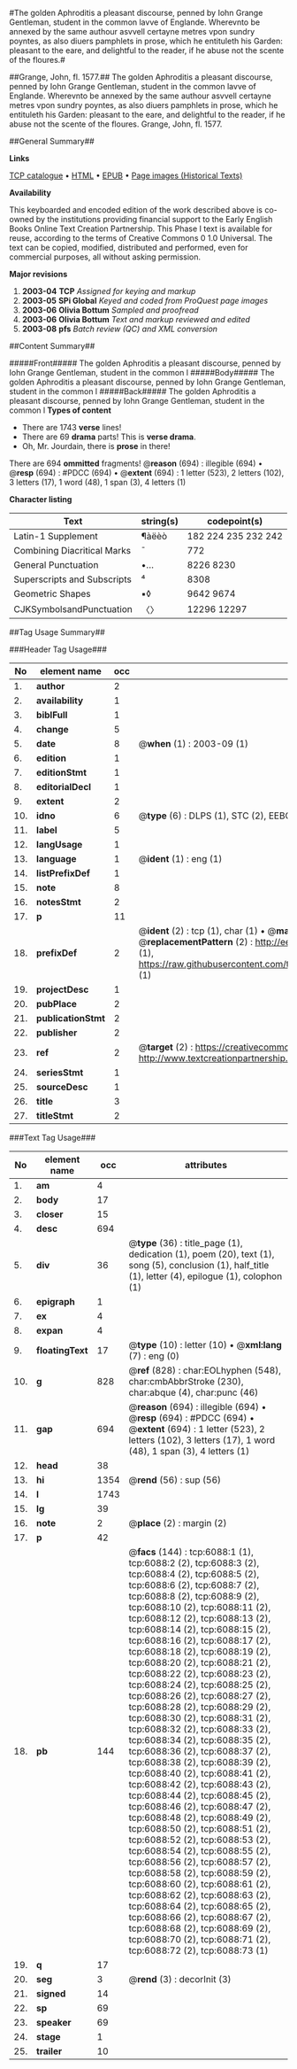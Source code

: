 #The golden Aphroditis a pleasant discourse, penned by Iohn Grange Gentleman, student in the common lavve of Englande. Wherevnto be annexed by the same authour asvvell certayne metres vpon sundry poyntes, as also diuers pamphlets in prose, which he entituleth his Garden: pleasant to the eare, and delightful to the reader, if he abuse not the scente of the floures.#

##Grange, John, fl. 1577.##
The golden Aphroditis a pleasant discourse, penned by Iohn Grange Gentleman, student in the common lavve of Englande. Wherevnto be annexed by the same authour asvvell certayne metres vpon sundry poyntes, as also diuers pamphlets in prose, which he entituleth his Garden: pleasant to the eare, and delightful to the reader, if he abuse not the scente of the floures.
Grange, John, fl. 1577.

##General Summary##

**Links**

[TCP catalogue](http://www.ota.ox.ac.uk/tcp/)  • 
[HTML](http://tei.it.ox.ac.uk/tcp/Texts-HTML/free/A02/A02027.html)  • 
[EPUB](http://tei.it.ox.ac.uk/tcp/Texts-EPUB/free/A02/A02027.epub) • 
[Page images (Historical Texts)](https://data.historicaltexts.jisc.ac.uk/view?pubId=eebo-99841502e&pageId=eebo-99841502e-6088-1)

**Availability**

This keyboarded and encoded edition of the
	       work described above is co-owned by the institutions
	       providing financial support to the Early English Books
	       Online Text Creation Partnership. This Phase I text is
	       available for reuse, according to the terms of Creative
	       Commons 0 1.0 Universal. The text can be copied,
	       modified, distributed and performed, even for
	       commercial purposes, all without asking permission.

**Major revisions**

1. __2003-04__ __TCP__ *Assigned for keying and markup*
1. __2003-05__ __SPi Global__ *Keyed and coded from ProQuest page images*
1. __2003-06__ __Olivia Bottum__ *Sampled and proofread*
1. __2003-06__ __Olivia Bottum__ *Text and markup reviewed and edited*
1. __2003-08__ __pfs__ *Batch review (QC) and XML conversion*

##Content Summary##

#####Front#####
The golden Aphroditis a pleasant discourse, penned by Iohn Grange Gentleman, student in the common l
#####Body#####
The golden Aphroditis a pleasant discourse, penned by Iohn Grange Gentleman, student in the common l
#####Back#####
The golden Aphroditis a pleasant discourse, penned by Iohn Grange Gentleman, student in the common l
**Types of content**

  * There are 1743 **verse** lines!
  * There are 69 **drama** parts! This is **verse drama**.
  * Oh, Mr. Jourdain, there is **prose** in there!

There are 694 **ommitted** fragments! 
 @__reason__ (694) : illegible (694)  •  @__resp__ (694) : #PDCC (694)  •  @__extent__ (694) : 1 letter (523), 2 letters (102), 3 letters (17), 1 word (48), 1 span (3), 4 letters (1)

**Character listing**


|Text|string(s)|codepoint(s)|
|---|---|---|
|Latin-1 Supplement|¶àëèò|182 224 235 232 242|
|Combining             Diacritical Marks|̄|772|
|General Punctuation|•…|8226 8230|
|Superscripts             and Subscripts|⁴|8308|
|Geometric Shapes|▪◊|9642 9674|
|CJKSymbolsandPunctuation|〈〉|12296 12297|

##Tag Usage Summary##

###Header Tag Usage###

|No|element name|occ|attributes|
|---|---|---|---|
|1.|__author__|2||
|2.|__availability__|1||
|3.|__biblFull__|1||
|4.|__change__|5||
|5.|__date__|8| @__when__ (1) : 2003-09 (1)|
|6.|__edition__|1||
|7.|__editionStmt__|1||
|8.|__editorialDecl__|1||
|9.|__extent__|2||
|10.|__idno__|6| @__type__ (6) : DLPS (1), STC (2), EEBO-CITATION (1), PROQUEST (1), VID (1)|
|11.|__label__|5||
|12.|__langUsage__|1||
|13.|__language__|1| @__ident__ (1) : eng (1)|
|14.|__listPrefixDef__|1||
|15.|__note__|8||
|16.|__notesStmt__|2||
|17.|__p__|11||
|18.|__prefixDef__|2| @__ident__ (2) : tcp (1), char (1)  •  @__matchPattern__ (2) : ([0-9\-]+):([0-9IVX]+) (1), (.+) (1)  •  @__replacementPattern__ (2) : http://eebo.chadwyck.com/downloadtiff?vid=$1&page=$2 (1), https://raw.githubusercontent.com/textcreationpartnership/Texts/master/tcpchars.xml#$1 (1)|
|19.|__projectDesc__|1||
|20.|__pubPlace__|2||
|21.|__publicationStmt__|2||
|22.|__publisher__|2||
|23.|__ref__|2| @__target__ (2) : https://creativecommons.org/publicdomain/zero/1.0/ (1), http://www.textcreationpartnership.org/docs/. (1)|
|24.|__seriesStmt__|1||
|25.|__sourceDesc__|1||
|26.|__title__|3||
|27.|__titleStmt__|2||


###Text Tag Usage###

|No|element name|occ|attributes|
|---|---|---|---|
|1.|__am__|4||
|2.|__body__|17||
|3.|__closer__|15||
|4.|__desc__|694||
|5.|__div__|36| @__type__ (36) : title_page (1), dedication (1), poem (20), text (1), song (5), conclusion (1), half_title (1), letter (4), epilogue (1), colophon (1)|
|6.|__epigraph__|1||
|7.|__ex__|4||
|8.|__expan__|4||
|9.|__floatingText__|17| @__type__ (10) : letter (10)  •  @__xml:lang__ (7) : eng (0)|
|10.|__g__|828| @__ref__ (828) : char:EOLhyphen (548), char:cmbAbbrStroke (230), char:abque (4), char:punc (46)|
|11.|__gap__|694| @__reason__ (694) : illegible (694)  •  @__resp__ (694) : #PDCC (694)  •  @__extent__ (694) : 1 letter (523), 2 letters (102), 3 letters (17), 1 word (48), 1 span (3), 4 letters (1)|
|12.|__head__|38||
|13.|__hi__|1354| @__rend__ (56) : sup (56)|
|14.|__l__|1743||
|15.|__lg__|39||
|16.|__note__|2| @__place__ (2) : margin (2)|
|17.|__p__|42||
|18.|__pb__|144| @__facs__ (144) : tcp:6088:1 (1), tcp:6088:2 (2), tcp:6088:3 (2), tcp:6088:4 (2), tcp:6088:5 (2), tcp:6088:6 (2), tcp:6088:7 (2), tcp:6088:8 (2), tcp:6088:9 (2), tcp:6088:10 (2), tcp:6088:11 (2), tcp:6088:12 (2), tcp:6088:13 (2), tcp:6088:14 (2), tcp:6088:15 (2), tcp:6088:16 (2), tcp:6088:17 (2), tcp:6088:18 (2), tcp:6088:19 (2), tcp:6088:20 (2), tcp:6088:21 (2), tcp:6088:22 (2), tcp:6088:23 (2), tcp:6088:24 (2), tcp:6088:25 (2), tcp:6088:26 (2), tcp:6088:27 (2), tcp:6088:28 (2), tcp:6088:29 (2), tcp:6088:30 (2), tcp:6088:31 (2), tcp:6088:32 (2), tcp:6088:33 (2), tcp:6088:34 (2), tcp:6088:35 (2), tcp:6088:36 (2), tcp:6088:37 (2), tcp:6088:38 (2), tcp:6088:39 (2), tcp:6088:40 (2), tcp:6088:41 (2), tcp:6088:42 (2), tcp:6088:43 (2), tcp:6088:44 (2), tcp:6088:45 (2), tcp:6088:46 (2), tcp:6088:47 (2), tcp:6088:48 (2), tcp:6088:49 (2), tcp:6088:50 (2), tcp:6088:51 (2), tcp:6088:52 (2), tcp:6088:53 (2), tcp:6088:54 (2), tcp:6088:55 (2), tcp:6088:56 (2), tcp:6088:57 (2), tcp:6088:58 (2), tcp:6088:59 (2), tcp:6088:60 (2), tcp:6088:61 (2), tcp:6088:62 (2), tcp:6088:63 (2), tcp:6088:64 (2), tcp:6088:65 (2), tcp:6088:66 (2), tcp:6088:67 (2), tcp:6088:68 (2), tcp:6088:69 (2), tcp:6088:70 (2), tcp:6088:71 (2), tcp:6088:72 (2), tcp:6088:73 (1)|
|19.|__q__|17||
|20.|__seg__|3| @__rend__ (3) : decorInit (3)|
|21.|__signed__|14||
|22.|__sp__|69||
|23.|__speaker__|69||
|24.|__stage__|1||
|25.|__trailer__|10||
